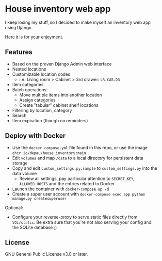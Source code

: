 # House inventory web app

I keep losing my stuff, so I decided to make myself an inventory web app using Django.

Here it is for your enjoyment.

## Features

- Based on the proven Django Admin web interface
- Nested locations
- Customizable location codes
    - i.e. Living room > Cabinet > 3rd drawer: `LR.CAB.D3`
- Item categories
- Batch operations:
    - Move multiple items into another location
    - Assign categories
    - Create "tabular" cabinet shelf locations
- Filtering by location, category
- Search
- Item expiration (though no reminders)

## Deploy with Docker

- Use the `docker-compose.yml` file found in this repo, or use the image
  `ghcr.io/depau/house_inventory:main `.
- Edit `volumes` and map `/data` to a local directory for persistent data storage
- Copy and edit `custom_settings.py.sample` to `custom_settings.py` into the data volume
  - Review all settings, pay particular attention to `SECRET_KEY`, `ALLOWED_HOSTS` and the
    entries related to Docker
- Launch the container with `docker-compose up -d`
- Create a super user account with `docker-compose exec app python manage.py createsuperuser`

Optional:

- Configure your reverse-proxy to serve static files directly from `VOL/static`. Be extra sure
  that you're not also serving your config and the SQLite database ;)

## License

GNU General Public License v3.0 or later.